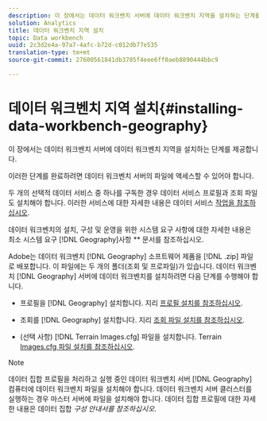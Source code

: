 ```yaml
---
description: 이 장에서는 데이터 워크벤치 서버에 데이터 워크벤치 지역을 설치하는 단계를 제공합니다.
solution: Analytics
title: 데이터 워크벤치 지역 설치
topic: Data workbench
uuid: 2c3d2e4a-97a7-4afc-b72d-c012db77e535
translation-type: tm+mt
source-git-commit: 27600561841db3705f4eee6ff0aeb8890444bbc9

---
```



# 데이터 워크벤치 지역 설치{#installing-data-workbench-geography}

이 장에서는 데이터 워크벤치 서버에 데이터 워크벤치 지역을 설치하는 단계를 제공합니다.

이러한 단계를 완료하려면 데이터 워크벤치 서버의 파일에 액세스할 수 있어야 합니다.

두 개의 선택적 데이터 서비스 중 하나를 구독한 경우 데이터 서비스 프로필과 조회 파일도 설치해야 합니다. 이러한 서비스에 대한 자세한 내용은 데이터 서비스 [작업을 참조하십시오](../../../home/c-geo-oview/c-wk-data-svcs/c-wk-data-svcs.md).

데이터 워크벤치의 설치, 구성 및 운영을 위한 시스템 요구 사항에 대한 자세한 내용은 최소 시스템 요구 [!DNL Geography]사항 ** 문서를 참조하십시오.

Adobe는 데이터 워크벤치 [!DNL Geography] 소프트웨어 제품을 [!DNL .zip] 파일로 배포합니다. 이 파일에는 두 개의 폴더(조회 및 프로파일)가 있습니다. 데이터 워크벤치 [!DNL Geography] 서버에 데이터 워크벤치를 설치하려면 다음 단계를 수행해야 합니다.

* 프로필을 [!DNL Geography] 설치합니다. 지리 [프로필 설치를 참조하십시오](../../../home/c-geo-oview/c-inst-geo/t-inst-geo-prof.md).

* 조회를 [!DNL Geography] 설치합니다. 지리 [조회 파일 설치를 참조하십시오](../../../home/c-geo-oview/c-inst-geo/t-inst-lkp-files.md).

* (선택 사항) [!DNL Terrain Images.cfg] 파일을 설치합니다. Terrain [Images.cfg 파일 설치를 참조하십시오](../../../home/c-geo-oview/c-inst-geo/t-inst-trn-imgs-file.md).

>[!NOTE]
>
>데이터 집합 프로필을 처리하고 실행 중인 데이터 워크벤치 서버 [!DNL Geography] 컴퓨터에 데이터 워크벤치 파일을 설치해야 합니다. 데이터 워크벤치 서버 클러스터를 실행하는 경우 마스터 서버에 파일을 설치해야 합니다. 데이터 집합 프로필에 대한 자세한 내용은 데이터 집합 *구성 안내서를 참조하십시오*.
